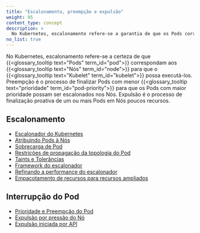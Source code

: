 ```yaml
---
title: "Escalonamento, preempção e expulsão"
weight: 95
content_type: concept
description: >
  No Kubernetes, escalonamento refere-se a garantia de que os Pods correspondam aos Nós para que o kubelet possa executá-los. Preempção é o processo de finalizar Pods com menor prioridade, para que os Pods com maior prioridade possam ser escalonados nos Nós. Expulsão é o processo de finalização proativa de um ou mais Pods em Nós com poucos recursos.
no_list: true
---
```


No Kubernetes, escalonamento refere-se a certeza de que {{<glossary_tooltip text="Pods" term_id="pod">}}
correspondam aos {{<glossary_tooltip text="Nós" term_id="node">}} para que o
{{<glossary_tooltip text="Kubelet" term_id="kubelet">}} possa executá-los. Preempção é o processo de finalizar Pods com menor {{<glossary_tooltip text="prioridade" term_id="pod-priority">}}
para que os Pods com maior prioridade possam ser escalonados nos Nós. Expulsão é o processo de finalização proativa de um ou mais Pods em Nós poucos recursos.

## Escalonamento

* [Escalonador do Kubernetes](/pt-br/docs/concepts/scheduling-eviction/kube-scheduler/)
* [Atribuindo Pods à Nós](/docs/concepts/scheduling-eviction/assign-pod-node/)
* [Sobrecarga de Pod](/pt-br/docs/concepts/scheduling-eviction/pod-overhead/)
* [Restrições de propagação da topologia do Pod](/docs/concepts/scheduling-eviction/topology-spread-constraints/)
* [Taints e Tolerâncias](/pt-br/docs/concepts/scheduling-eviction/taint-and-toleration/)
* [Framework do escalonador](/docs/concepts/scheduling-eviction/scheduling-framework)
* [Refinando a performance do escalonador](/docs/concepts/scheduling-eviction/scheduler-perf-tuning/)
* [Empacotamento de recursos para recursos ampliados](/docs/concepts/scheduling-eviction/resource-bin-packing/)

## Interrupção do Pod

* [Prioridade e Preempção do Pod](/docs/concepts/scheduling-eviction/pod-priority-preemption/)
* [Expulsão por pressão do Nó](/docs/concepts/scheduling-eviction/node-pressure-eviction/)
* [Expulsão iniciada por API](/docs/concepts/scheduling-eviction/api-eviction/)
